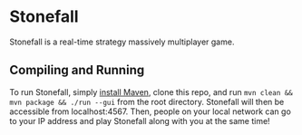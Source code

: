 # Stonefall

Stonefall is a real-time strategy massively multiplayer game.

## Compiling and Running

To run Stonefall, simply [install Maven](https://maven.apache.org/install.html), clone this repo, and run `mvn clean && mvn package && ./run --gui` from the root directory. Stonefall will then be accessible from localhost:4567. Then, people on your local network can go to your IP address and play Stonefall along with you at the same time!

